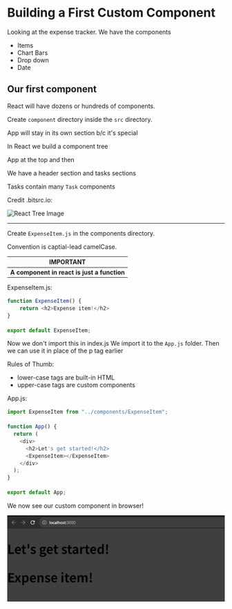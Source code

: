 # Building a First Custom Component

Looking at the expense tracker. We have the components
* Items
* Chart Bars
* Drop down
* Date

## Our first component

React will have dozens or hundreds of components.

Create `component` directory inside the `src` directory.

App will stay in its own section b/c it's special

In React we build a component tree

App at the top and then 

We have a header section and tasks sections

Tasks contain many `Task` components

Credit .bitsrc.io:

![React Tree Image](https://miro.medium.com/v2/resize:fit:640/format:webp/1*ish-uXfpU4WqcXPPHfIDlQ.png)

----

Create `ExpenseItem.js` in the components directory.

Convention is captial-lead camelCase.

| **IMPORTANT** |
| - |
| **A component in react is just a function** |

ExpenseItem.js:
```js
function ExpenseItem() {
    return <h2>Expense item!</h2>
}

export default ExpenseItem;
```

Now we don't import this in index.js We import it to the `App.js` folder. Then we can use it in place of the p tag earlier

Rules of Thumb:
* lower-case tags are built-in HTML
* upper-case tags are custom components

App.js:
```js
import ExpenseItem from "../components/ExpenseItem";

function App() {
  return (
    <div>
      <h2>Let's get started!</h2>
      <ExpenseItem></ExpenseItem>
    </div>
  );
}

export default App;
```

We now see our custom component in browser!

![expense_item_first image](https://github.com/HarrisonWelch/ReactTheCompleteGuide2023/blob/main/Screenshots/expense_item_first.png)
